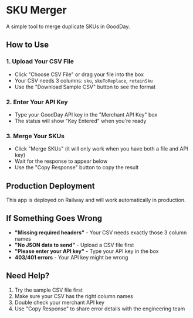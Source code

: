 # SKU Merger

A simple tool to merge duplicate SKUs in GoodDay.

## How to Use

### 1. Upload Your CSV File
- Click "Choose CSV File" or drag your file into the box
- Your CSV needs 3 columns: `sku`, `skuToReplace`, `retainSku`
- Use the "Download Sample CSV" button to see the format

### 2. Enter Your API Key
- Type your GoodDay API key in the "Merchant API Key" box
- The status will show "Key Entered" when you're ready

### 3. Merge Your SKUs
- Click "Merge SKUs" (it will only work when you have both a file and API key)
- Wait for the response to appear below
- Use the "Copy Response" button to copy the result

## Production Deployment
This app is deployed on Railway and will work automatically in production.

## If Something Goes Wrong

- **"Missing required headers"** - Your CSV needs exactly those 3 column names
- **"No JSON data to send"** - Upload a CSV file first
- **"Please enter your API key"** - Type your API key in the box
- **403/401 errors** - Your API key might be wrong

## Need Help?

1. Try the sample CSV file first
2. Make sure your CSV has the right column names
3. Double check your merchant API key
4. Use "Copy Response" to share error details with the engineering team
